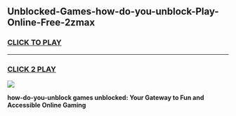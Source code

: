 
## Unblocked-Games-how-do-you-unblock-Play-Online-Free-2zmax
<h3>
<a href="https://premium76.site?title=how-do-you-unblock&ref=26A">CLICK TO PLAY</a></h3>
<hr>

<h3>
<a href="https://premium76.site?title=how-do-you-unblock&ref=26A">CLICK 2 PLAY</a>
  
</h3>

<a href="https://premium76.site?title=how-do-you-unblock&ref=26A"><img src="https://clearcache.store/games.png"></a>


**how-do-you-unblock games unblocked: Your Gateway to Fun and Accessible Online Gaming**
